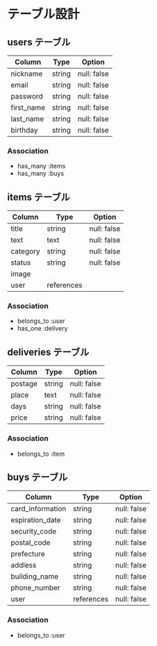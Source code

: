 # テーブル設計

## users テーブル

|   Column      |   Type    |  Option       |
|   ----------  |   ------  |  -----------  |
|   nickname    |   string  |  null: false  |
|   email       |   string  |  null: false  |
|   password    |   string  |  null: false  |
|   first_name  |   string  |  null: false  |
|   last_name   |   string  |  null: false  |
|   birthday    |   string  |  null: false  |

### Association
- has_many :items
- has_many :buys



## items テーブル

|   Column      |   Type    |  Option       |
|   ----------  |   ------  |  -----------  |
|   title       |   string  |  null: false  |
|   text        |   text    |  null: false  |
|   category    |   string  |  null: false  |
|   status      |   string  |  null: false  |
|   image       |           |               |
|   user        | references|               |

### Association
- belongs_to :user
- has_one :delivery


## deliveries テーブル

|   Column      |   Type    |  Option       |
|   ----------  |   ------  |  -----------  |
|   postage     |   string  |  null: false  |
|   place       |   text    |  null: false  |
|   days        |   string  |  null: false  |
|   price       |   string  |  null: false  |

### Association
- belongs_to :item



## buys テーブル

|   Column        |   Type    |  Option       |
|   ----------    |   ------  |  -----------  |
|card_information |   string  |  null: false  |
| espiration_date |   string  |  null: false  |
|  security_code  |   string  |  null: false  |
|  postal_code    |   string  |  null: false  |
|   prefecture    |   string  |  null: false  |
|    addless      |   string  |  null: false  |
|  building_name  |   string  |  null: false  |
|  phone_number   |   string  |  null: false  |
|   user          | references|  null: false  |

### Association
- belongs_to :user
